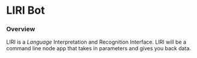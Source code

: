 # LIRI Bot

### Overview

LIRI is a _Language_ Interpretation and Recognition Interface. LIRI will be a command line node app that takes in parameters and gives you back data.
